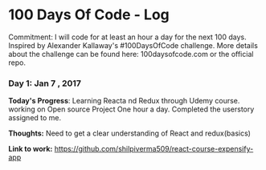 
# 100 Days Of Code - Log
Commitment: I will code for at least an hour a day for the next 100 days.
Inspired by Alexander Kallaway's #100DaysOfCode challenge. More details about the challenge can be found here: 100daysofcode.com or the official repo.


### Day 1: Jan 7 , 2017 

**Today's Progress**: Learning Reacta nd Redux through Udemy course.
working on Open source Project One hour a day. Completed the userstory assigned to me.

**Thoughts:** Need to get a clear understanding of React and redux(basics)

**Link to work:** https://github.com/shilpiverma509/react-course-expensify-app




